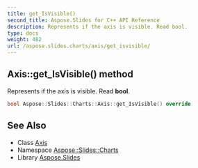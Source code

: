 ```yaml
---
title: get_IsVisible()
second_title: Aspose.Slides for C++ API Reference
description: Represents if the axis is visible. Read bool.
type: docs
weight: 482
url: /aspose.slides.charts/axis/get_isvisible/
---
```

## Axis::get_IsVisible() method


Represents if the axis is visible. Read **bool**.

```cpp
bool Aspose::Slides::Charts::Axis::get_IsVisible() override
```

## See Also

* Class [Axis](../)
* Namespace [Aspose::Slides::Charts](../../)
* Library [Aspose.Slides](../../../)